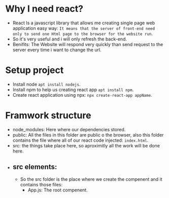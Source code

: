 # Why I need react?

 - React Is a javascript library that allows me creating single page web application easy way:
 `It means that the server of front-end need only to send one Html page to the browser for the website run`.
 - So it's very useful and i will only refresh the back-end.
 - Benifits: The Website will respond very quickly than send request to the server every time i want to
  change the url.

# Setup project

 - Install node `apt install nodejs`.
 - Install npm to help us creating react app `apt install npm`.
 - Create react application using npx: `npx create-react-app appName`.

# Framwork structure

 - node_modules: Here where our dependencies stored.
 - public: All the files in this folder are public o the browser, also this folder contains the file where all of our react code injected: `index.html`.
 - src: the things take place here, so aproximitly all the work will be done here.
  - ## src elements:
    - So the src folder is the place where we create the compenent and it contains those files:
      - App.js: The root compenent.